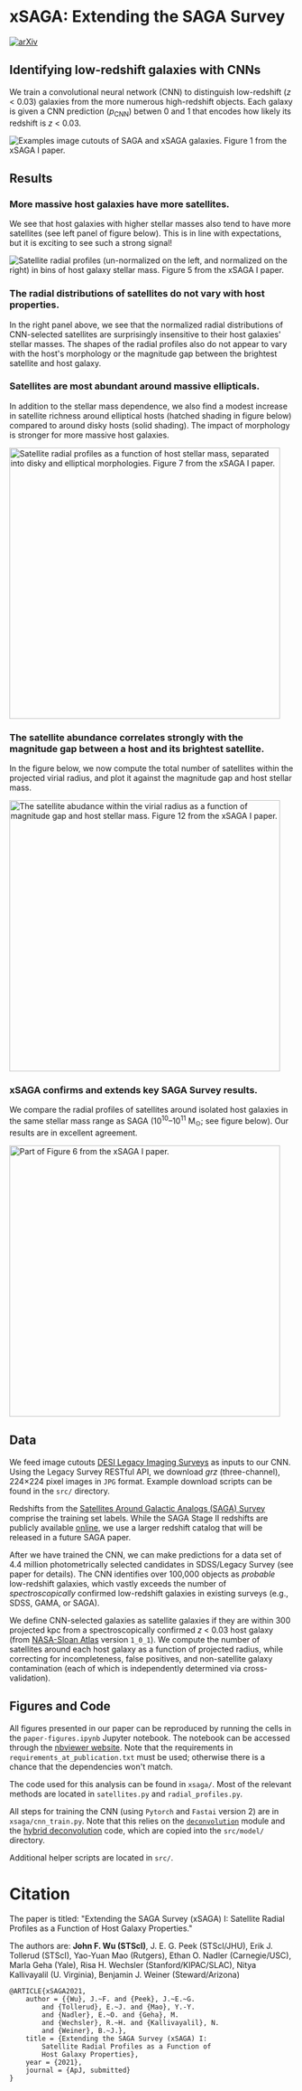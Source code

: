 # xSAGA: Extending the SAGA Survey
[![arXiv](https://img.shields.io/badge/arXiv-2112.01542-003f5c.svg)](https://arxiv.org/abs/2112.01542) 


## Identifying low-redshift galaxies with CNNs

We train a convolutional neural network (CNN) to distinguish low-redshift (*z* < 0.03) galaxies from the more numerous high-redshift objects. Each galaxy is given a CNN prediction (*p*<sub>CNN</sub>) betwen 0 and 1 that encodes how likely its redshift is *z* < 0.03. 

<p float="center">
  <img align="center" src="assets/examples.png" alt="Examples image cutouts of SAGA and xSAGA galaxies. Figure 1 from the xSAGA I paper."/>
</p>

## Results


### More massive host galaxies have more satellites.
We see that host galaxies with higher stellar masses also tend to have more satellites (see left panel of figure below). This is in line with expectations, but it is exciting to see such a strong signal!

<img align="center" src="assets/profiles.png" alt="Satellite radial profiles (un-normalized on the left, and normalized on the right) in bins of host galaxy stellar mass. Figure 5 from the xSAGA I paper."/>  

### The radial distributions of satellites do not vary with host properties.
In the right panel above, we see that the normalized radial distributions of CNN-selected satellites are surprisingly insensitive to their host galaxies' stellar masses. The shapes of the radial profiles also do not appear to vary with the host's morphology or the magnitude gap between the brightest satellite and host galaxy.

### Satellites are most abundant around massive ellipticals.
In addition to the stellar mass dependence, we also find a modest increase in satellite richness around elliptical hosts (hatched shading in figure below) compared to around disky hosts (solid shading). The impact of morphology is stronger for more massive host galaxies.

<img align="center" width=480px src="assets/morphology.png" alt="Satellite radial profiles as a function of host stellar mass, separated into disky and elliptical morphologies. Figure 7 from the xSAGA I paper."/>  

### The satellite abundance correlates strongly with the magnitude gap between a host and its brightest satellite. 
In the figure below, we now compute the total number of satellites within the projected virial radius, and plot it against the magnitude gap and host stellar mass.

<img align="center" width=480px src="assets/magnitude-gap.png" alt="The satellite abudance within the virial radius as a function of magnitude gap and host stellar mass. Figure 12 from the xSAGA I paper."/>  

### xSAGA confirms and extends key SAGA Survey results. 
We compare the radial profiles of satellites around isolated host galaxies in the same stellar mass range as SAGA (10<sup>10</sup>–10<sup>11</sup> M<sub>⊙</sub>; see figure below). Our results are in excellent agreement.

<img align="center" width=480px src="assets/saga-comparison.png" alt=" Part of Figure 6 from the xSAGA I paper."/>  


## Data

We feed image cutouts [DESI Legacy Imaging Surveys](https://www.legacysurvey.org/) as inputs to our CNN. Using the Legacy Survey RESTful API, we download *grz* (three-channel), 224×224 pixel images in `JPG` format. Example download scripts can be found in the `src/` directory.

Redshifts from the [Satellites Around Galactic Analogs (SAGA) Survey](https://ui.adsabs.harvard.edu/abs/2021ApJ...907...85M/abstract) comprise the training set labels. While the SAGA Stage II redshifts are publicly available [online](https://sagasurvey.org/), we use a larger redshift catalog that will be released in a future SAGA paper. 

After we have trained the CNN, we can make predictions for a data set of 4.4 million photometrically selected candidates in SDSS/Legacy Survey (see paper for details). The CNN identifies over 100,000 objects as *probable* low-redshift galaxies, which vastly exceeds the number of *spectroscopically* confirmed low-redshift galaxies in existing surveys (e.g., SDSS, GAMA, or SAGA).

We define CNN-selected galaxies as satellite galaxies if they are within 300 projected kpc from a spectroscopically confirmed *z* < 0.03 host galaxy (from [NASA-Sloan Atlas](https://www.sdss.org/dr16/manga/manga-target-selection/nsa/) version `1_0_1`). We compute the number of satellites around each host galaxy as a function of projected radius, while correcting for incompleteness, false positives, and non-satellite galaxy contamination (each of which is independently determined via cross-validation).

## Figures and Code

All figures presented in our paper can be reproduced by running the cells in the `paper-figures.ipynb` Jupyter notebook. The notebook can be accessed through the [nbviewer website](https://nbviewer.org/github/jwuphysics/xSAGA/blob/main/paper-figures.ipynb). Note that the requirements in `requirements_at_publication.txt` must be used; otherwise there is a chance that the dependencies won't match. 

The code used for this analysis can be found in `xsaga/`. Most of the relevant methods are located in `satellites.py` and `radial_profiles.py`.

All steps for training the CNN (using `Pytorch` and `Fastai` version 2) are in `xsaga/cnn_train.py`. Note that this relies on the [`deconvolution`](https://github.com/yechengxi/deconvolution) module and the [hybrid deconvolution](https://github.com/jwuphysics/predicting-spectra-from-images/) code, which are copied into the `src/model/` directory.

Additional helper scripts are located in `src/`.


# Citation

The paper is titled: "Extending the SAGA Survey (xSAGA) I: Satellite Radial Profiles as a Function of Host Galaxy Properties."

The authors are: **John F. Wu (STScI)**, J. E. G. Peek (STScI/JHU), Erik J. Tollerud (STScI), Yao-Yuan Mao (Rutgers), Ethan O. Nadler (Carnegie/USC), Marla Geha (Yale), Risa H. Wechsler (Stanford/KIPAC/SLAC), Nitya Kallivayalil (U. Virginia), Benjamin J. Weiner (Steward/Arizona)

```
@ARTICLE{xSAGA2021,
    author = {{Wu}, J.~F. and {Peek}, J.~E.~G. 
        and {Tollerud}, E.~J. and {Mao}, Y.-Y. 
        and {Nadler}, E.~O. and {Geha}, M. 
        and {Wechsler}, R.~H. and {Kallivayalil}, N. 
        and {Weiner}, B.~J.},
    title = {Extending the SAGA Survey (xSAGA) I: 
        Satellite Radial Profiles as a Function of 
        Host Galaxy Properties},
    year = {2021},    
    journal = {ApJ, submitted}
}
```
